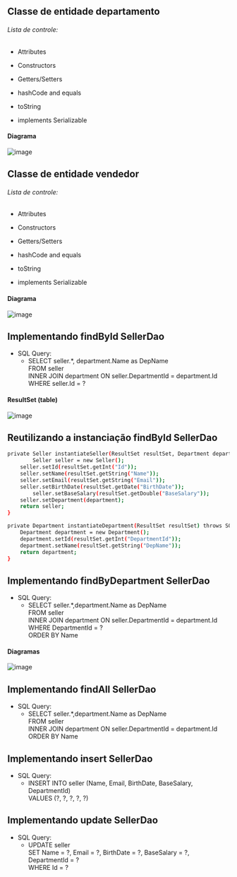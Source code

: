 ## Classe de entidade departamento

###### Lista de controle:

- Attributes

- Constructors

- Getters/Setters

- hashCode and equals

- toString

- implements Serializable

#### Diagrama
![image](https://raw.githubusercontent.com/devjleonardo/assets/main/acesso-a-banco-de-dados-com-jdbc-java/06%20-%20Projeto%20DAO-JDBC/01%20-%20Classe%20Department/Diagrama.png)

## Classe de entidade vendedor

###### Lista de controle:

- Attributes

- Constructors

- Getters/Setters

- hashCode and equals

- toString

- implements Serializable

#### Diagrama
![image](https://raw.githubusercontent.com/devjleonardo/assets/main/acesso-a-banco-de-dados-com-jdbc-java/06%20-%20Projeto%20DAO-JDBC/02%20-%20Classe%20Seller/Diagrama.png)

## Implementando findById SellerDao

- SQL Query:
  - SELECT seller.*, department.Name as DepName <br/>
    FROM seller <br/>
    INNER JOIN department ON seller.DepartmentId = department.Id <br/>
    WHERE seller.Id = ?

#### ResultSet (table)
![image](https://raw.githubusercontent.com/devjleonardo/assets/main/acesso-a-banco-de-dados-com-jdbc-java/06%20-%20Projeto%20DAO-JDBC/03%20-%20Implementando%20findById%20SellerDao/ResultSet(table).png)

## Reutilizando a instanciação findById SellerDao

```bash
private Seller instantiateSeller(ResultSet resultSet, Department department) throws SQLException {
        Seller seller = new Seller();
	seller.setId(resultSet.getInt("Id"));
	seller.setName(resultSet.getString("Name"));
	seller.setEmail(resultSet.getString("Email"));
	seller.setBirthDate(resultSet.getDate("BirthDate"));
        seller.setBaseSalary(resultSet.getDouble("BaseSalary"));
	seller.setDepartment(department);
	return seller;
}

private Department instantiateDepartment(ResultSet resultSet) throws SQLException {
    Department department = new Department();
    department.setId(resultSet.getInt("DepartmentId"));
    department.setName(resultSet.getString("DepName"));
    return department;
}
```
## Implementando findByDepartment SellerDao

- SQL Query:
  - SELECT seller.*,department.Name as DepName <br/>
    FROM seller <br/>
    INNER JOIN department ON seller.DepartmentId = department.Id <br/>
    WHERE DepartmentId = ? <br/>
    ORDER BY Name

#### Diagramas
![image](https://raw.githubusercontent.com/devjleonardo/assets/main/acesso-a-banco-de-dados-com-jdbc-java/06%20-%20Projeto%20DAO-JDBC/04%20-%20Implementando%20findByDepartment%20SellerDao/Diagrama.png)

## Implementando findAll SellerDao

- SQL Query:
  - SELECT seller.*,department.Name as DepName <br/>
    FROM seller <br/>
    INNER JOIN department ON seller.DepartmentId = department.Id <br/>
    ORDER BY Name

## Implementando insert SellerDao

- SQL Query:
    - INSERT INTO seller (Name, Email, BirthDate, BaseSalary, DepartmentId) <br/>
      VALUES (?, ?, ?, ?, ?)

## Implementando update SellerDao

- SQL Query:
    - UPDATE seller <br/>
      SET Name = ?, Email = ?, BirthDate = ?, BaseSalary = ?, DepartmentId = ? <br/>
      WHERE Id = ?
